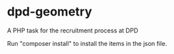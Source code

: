 # dpd-geometry
A PHP task for the recruitment process at DPD

Run "composer install" to install the items in the json file.

